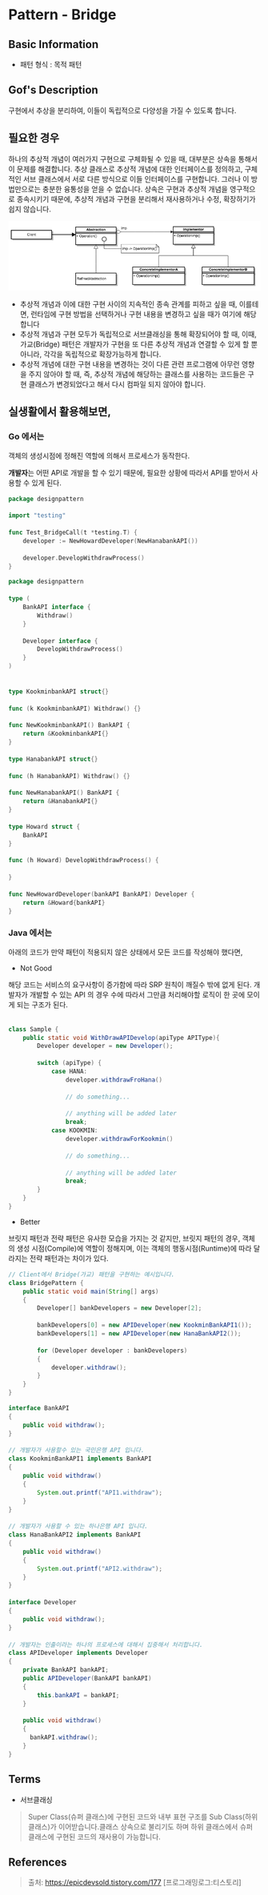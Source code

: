 # Pattern - Bridge

## Basic Information 

- 패턴 형식 : 목적 패턴 

## Gof's Description 

구현에서 추상을 분리하여, 이들이 독립적으로 다양성을 가질 수 있도록 합니다.

## 필요한 경우 

하나의 추상적 개념이 여러가지 구현으로 구체화될 수 있을 때, 대부분은 상속을 통해서 이 문제를 해결합니다. 
추상 클래스로 추상적 개념에 대한 인터페이스를 정의하고, 구체적인 서브 클래스에서 서로 다른 방식으로 이들 인터페이스를 구현합니다. 
그러나 이 방법만으로는 충분한 융통성을 얻을 수 없습니다. 상속은 구현과 추상적 개념을 영구적으로 종속시키기 때문에, 추상적 개념과 구현을 분리해서 재사용하거나 수정, 확장하기가 쉽지 않습니다.

![Bridge Pattern](https://github.com/keepinmindsh/lines_edu/blob/main/assets/bridge_pattern.png)

- 추상적 개념과 이에 대한 구현 사이의 지속적인 종속 관계를 피하고 싶을 때, 이를테면, 런타임에 구현 방법을 선택하거나 구현 내용을 변경하고 싶을 때가 여기에 해당합니다
- 추상적 개념과 구현 모두가 독립적으로 서브클래싱을 통해 확장되어야 할 때, 이때, 가교(Bridge) 패턴은 개발자가 구현을 또 다른 추상적 개념과 연결할 수 있게 할 뿐 아니라, 각각을 독립적으로 확장가능하게 합니다.
- 추상적 개념에 대한 구현 내용을 변경하는 것이 다른 관련 프로그램에 아무런 영향을 주지 않아야 할 때, 즉, 추상적 개념에 해당하는 클래스를 사용하는 코드들은 구현 클래스가 변경되었다고 해서 다시 컴파일 되지 않아야 합니다.

## 실생활에서 활용해보면, 

### Go 에서는 

객체의 생성시점에 정해진 역할에 의해서 프로세스가 동작한다.   

**개발자**는 어떤 API로 개발을 할 수 있기 때문에, 필요한 상황에 따라서 API를 받아서 사용할 수 있게 된다.   

```go 
package designpattern

import "testing"

func Test_BridgeCall(t *testing.T) {
	developer := NewHowardDeveloper(NewHanabankAPI())

	developer.DevelopWithdrawProcess()
}
```

```go 
package designpattern

type (
	BankAPI interface {
		Withdraw()
	}

	Developer interface {
		DevelopWithdrawProcess()
	}
)


type KookminbankAPI struct{}

func (k KookminbankAPI) Withdraw() {}

func NewKookminbankAPI() BankAPI {
	return &KookminbankAPI{}
}

type HanabankAPI struct{}

func (h HanabankAPI) Withdraw() {}

func NewHanabankAPI() BankAPI {
	return &HanabankAPI{}
}

type Howard struct {
	BankAPI
}

func (h Howard) DevelopWithdrawProcess() {

}

func NewHowardDeveloper(bankAPI BankAPI) Developer {
	return &Howard{bankAPI}
}
```

### Java 에서는 

아래의 코드가 만약 패턴이 적용되지 않은 상태에서 모든 코드를 작성해야 했다면, 

- Not Good 

해당 코드는 서비스의 요구사항이 증가함에 따라 SRP 원칙이 깨질수 밖에 없게 된다. 
개발자가 개발할 수 있는 API 의 경우 수에 따라서 그만큼 처리해야할 로직이 한 곳에 모이게 되는 구조가 된다. 

```java 

class Sample {
    public static void WithDrawAPIDevelop(apiType APIType){
        Developer developer = new Developer(); 

        switch (apiType) {
            case HANA: 
                developer.withdrawFroHana()

                // do something...

                // anything will be added later
                break;
            case KOOKMIN:
                developer.withdrawForKookmin()

                // do something...

                // anything will be added later
                break;
        }
    }
}
```

- Better 

브릿지 패턴과 전략 패턴은 유사한 모습을 가지는 것 같지만, 
브릿지 패턴의 경우, 객체의 생성 시점(Compile)에 역할이 정해지며, 이는 객체의 행동시점(Runtime)에 따라 달라지는 전략 패턴과는 차이가 있다. 

```java
// Client에서 Bridge(가교) 패턴을 구현하는 예시입니다.  
class BridgePattern {
    public static void main(String[] args)
    {
        Developer[] bankDevelopers = new Developer[2];

        bankDevelopers[0] = new APIDeveloper(new KookminBankAPI1());
        bankDevelopers[1] = new APIDeveloper(new HanaBankAPI2());

        for (Developer developer : bankDevelopers)
        {
            developer.withdraw();
        }
    }
}
```

```java
interface BankAPI
{
    public void withdraw();
}

// 개발자가 사용할수 있는 국민은행 API 입니다. 
class KookminBankAPI1 implements BankAPI
{
    public void withdraw()
    {
        System.out.printf("API1.withdraw");
    }
}

// 개발자가 사용할 수 있는 하나은행 API 입니다. 
class HanaBankAPI2 implements BankAPI
{
    public void withdraw()
    {
        System.out.printf("API2.withdraw");
    }
}

interface Developer
{
    public void withdraw();   
}

// 개발자는 인출이라는 하나의 프로세스에 대해서 집중해서 처리합니다. 
class APIDeveloper implements Developer
{
    private BankAPI bankAPI;
    public APIDeveloper(BankAPI bankAPI)
    {
        this.bankAPI = bankAPI;
    }
    
    public void withdraw()
    {
      bankAPI.withdraw();
    }
}
```



## Terms 

- 서브클래싱 
> Super Class(슈퍼 클래스)에 구현된 코드와 내부 표현 구조를 Sub Class(하위 클래스)가 이어받습니다.클래스 상속으로 불리기도 하며 하위 클래스에서 슈퍼 클래스에 구현된 코드의 재사용이 가능합니다.


## References 

> 출처: https://epicdevsold.tistory.com/177 [프로그래밍로그:티스토리]  